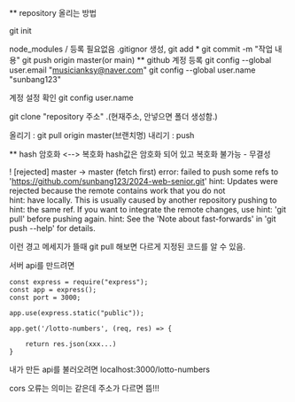 ** repository 올리는 방법

git init

node_modules / 등록 필요없음
.gitignor 생성,
git add *
git commit -m "작업 내용"
git push origin master(or main)
** github 계정 등록
git config --global user.email "musicianksy@naver.com"
git config --global user.name "sunbang123"

계정 설정 확인
git config user.name

git clone "repository 주소" .(현재주소, 안넣으면 폴더 생성함.)

올리기 : git pull origin master(브랜치명)
내리기 : push


** hash
암호화 <--> 복호화
hash값은 암호화 되어 있고
복호화 불가능 - 무결성

 ! [rejected]        master -> master (fetch first)
error: failed to push some refs to 'https://github.com/sunbang123/2024-web-senior.git'
hint: Updates were rejected because the remote contains work that you do not     
hint: have locally. This is usually caused by another repository pushing to      
hint: the same ref. If you want to integrate the remote changes, use
hint: 'git pull' before pushing again.
hint: See the 'Note about fast-forwards' in 'git push --help' for details.       

이런 경고 메세지가 뜰때 git pull 해보면 다르게 지정된 코드를 알 수 있음.


서버 api를 만드려면 
```
const express = require("express");
const app = express();
const port = 3000;

app.use(express.static("public"));

app.get('/lotto-numbers', (req, res) => {

    return res.json(xxx...)
}
```

내가 만든 api를 불러오려면 
localhost:3000/lotto-numbers



cors 오류는 의미는 같은데 주소가 다르면 뜸!!!